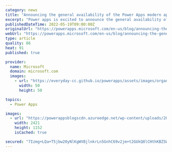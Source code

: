 ```yaml
---
category: news
title: "Announcing the general availability of the Power Apps modern app designer"
excerpt: "Power apps is excited to announce the general availability of the modern app designer, which enables a seamless, intuitive way to build robust model-driven apps."
publishedDateTime: 2022-05-19T09:00:00Z
originalUrl: "https://powerapps.microsoft.com/en-us/blog/announcing-the-general-availability-of-the-modern-app-designer/"
webUrl: "https://powerapps.microsoft.com/en-us/blog/announcing-the-general-availability-of-the-modern-app-designer/"
type: article
quality: 86
heat: 91
published: true

provider:
  name: Microsoft
  domain: microsoft.com
  images:
    - url: "https://everyday-cc.github.io/powerapps/assets/images/organizations/microsoft.com-50x50.jpg"
      width: 50
      height: 50

topics:
  - Power Apps

images:
  - url: "https://powerappsblogscdn.azureedge.net/wp-content/uploads/2022/05/Openmodern.gif"
    width: 2421
    height: 1152
    isCached: true

secured: "7Izmg+LQa+T5jbw20yNlKgWVBjlnkrLn5GnhC69v2jm+t2GUkQ8lCHthKBZ5WyeDeEFeYG1AF67bPr4QeioHJe+L0gUAJehSvreYUHwFpT5YNImImibccuFtYVHgILXpvzI1wZWRvGRG8uxJWCF1FEyGxCfhmHZ9e7pA1a6Q1PxNIEQT1ADG08tivbiIBCsSYi/7gz7twkdnreYRduQC2hmwNzUEkM0/Mpj1oDUy3psw6EG5vPWzcHRG3x+MtlngF7ahlS76ZL7EelGLSxvxu+zFtjK3+oUzN+8vwJS1uwVzdw4NmNOVzffWeTqGyv7NRA2b+K77N7jI84v+hXpznIpmEeyklHBWwr+lo1fuf4M=;PZCRAfrYAsiIK6e3SzTCOQ=="
---
```


